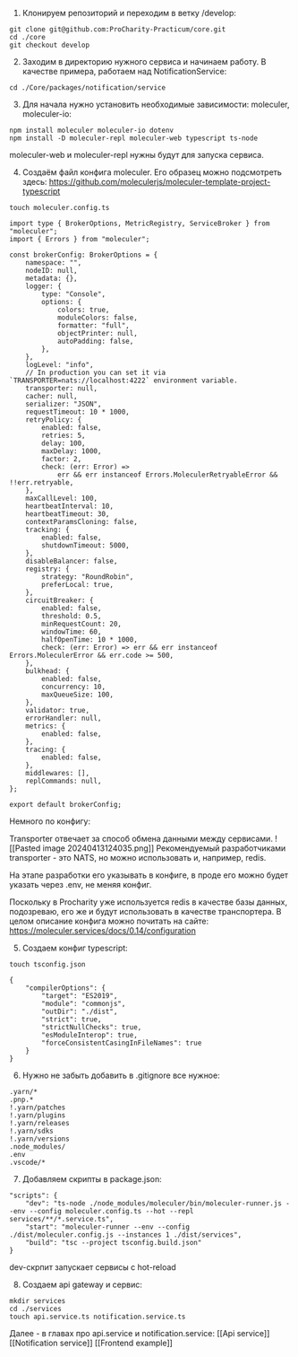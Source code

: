 1. Клонируем репозиторий и переходим в ветку /develop:
```
git clone git@github.com:ProCharity-Practicum/core.git
cd ./core
git checkout develop
```

2. Заходим в директорию нужного сервиса и начинаем работу. В качестве примера, работаем над NotificationService:
```
cd ./Core/packages/notification/service
```

3. Для начала нужно установить необходимые зависимости: moleculer, moleculer-io:
```
npm install moleculer moleculer-io dotenv
npm install -D moleculer-repl moleculer-web typescript ts-node
```
moleculer-web и moleculer-repl нужны будут для запуска сервиса.

4. Создаём файл конфига moleculer. Его образец можно подсмотреть здесь: https://github.com/moleculerjs/moleculer-template-project-typescript
```
touch moleculer.config.ts
```

```
import type { BrokerOptions, MetricRegistry, ServiceBroker } from "moleculer";
import { Errors } from "moleculer";

const brokerConfig: BrokerOptions = {
	namespace: "",
	nodeID: null,
	metadata: {},
	logger: {
		type: "Console",
		options: {
			colors: true,
			moduleColors: false,
			formatter: "full",
			objectPrinter: null,
			autoPadding: false,
		},
	},
	logLevel: "info",
	// In production you can set it via `TRANSPORTER=nats://localhost:4222` environment variable.
	transporter: null,
	cacher: null,
	serializer: "JSON",
	requestTimeout: 10 * 1000,
	retryPolicy: {
		enabled: false,
		retries: 5,
		delay: 100,
		maxDelay: 1000,
		factor: 2,
		check: (err: Error) =>
			err && err instanceof Errors.MoleculerRetryableError && !!err.retryable,
	},
	maxCallLevel: 100,
	heartbeatInterval: 10,
	heartbeatTimeout: 30,
	contextParamsCloning: false,
	tracking: {
		enabled: false,
		shutdownTimeout: 5000,
	},
	disableBalancer: false,
	registry: {
		strategy: "RoundRobin",
		preferLocal: true,
	},
	circuitBreaker: {
		enabled: false,
		threshold: 0.5,
		minRequestCount: 20,
		windowTime: 60,
		halfOpenTime: 10 * 1000,
		check: (err: Error) => err && err instanceof Errors.MoleculerError && err.code >= 500,
	},
	bulkhead: {
		enabled: false,
		concurrency: 10,
		maxQueueSize: 100,
	},
	validator: true,
	errorHandler: null,
	metrics: {
		enabled: false,
	},
	tracing: {
		enabled: false,
	},
	middlewares: [],
	replCommands: null,
};

export default brokerConfig;
```

Немного по конфигу:

Transporter отвечает за способ обмена данными между сервисами. 
![[Pasted image 20240413124035.png]]
Рекомендуемый разработчиками transporter - это NATS, но можно использовать и, например, redis.

На этапе разработки его указывать в конфиге, в проде его можно будет указать через .env, не меняя конфиг.

Поскольку в Procharity уже используется redis в качестве базы данных, подозреваю, его же и будут использовать в качестве транспортера.
В целом описание конфига можно почитать на сайте:
https://moleculer.services/docs/0.14/configuration

5. Создаем конфиг typescript:
```
touch tsconfig.json
```

```
{
	"compilerOptions": {
		"target": "ES2019",
		"module": "commonjs",
		"outDir": "./dist",
		"strict": true,
		"strictNullChecks": true,
		"esModuleInterop": true,
		"forceConsistentCasingInFileNames": true
	}
}
```

6. Нужно не забыть добавить в .gitignore все нужное:
```
.yarn/*
.pnp.*
!.yarn/patches
!.yarn/plugins
!.yarn/releases
!.yarn/sdks
!.yarn/versions
.node_modules/
.env
.vscode/*
```

7. Добавляем скрипты в package.json:
```
"scripts": {
	"dev": "ts-node ./node_modules/moleculer/bin/moleculer-runner.js --env --config moleculer.config.ts --hot --repl services/**/*.service.ts",
	"start": "moleculer-runner --env --config ./dist/moleculer.config.js --instances 1 ./dist/services",
	"build": "tsc --project tsconfig.build.json"
}
```
dev-скрпит запускает сервисы с hot-reload

8. Создаем api gateway и сервис:
```
mkdir services
cd ./services
touch api.service.ts notification.service.ts
```

Далее - в главах про api.service и notification.service:
[[Api service]]
[[Notification service]]
[[Frontend example]]